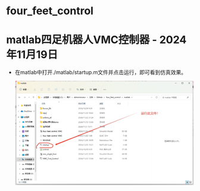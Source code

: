 # four_feet_control
 # matlab四足机器人VMC控制器 - 2024年11月19日

-  在matlab中打开./matlab/startup.m文件并点击运行，即可看到仿真效果。

   ![示例教程图片](https://github.com/cdh66666/four_feet_control/blob/main/image/README/%E7%A4%BA%E4%BE%8B%E6%95%99%E7%A8%8B%E5%9B%BE%E7%89%87.png)
